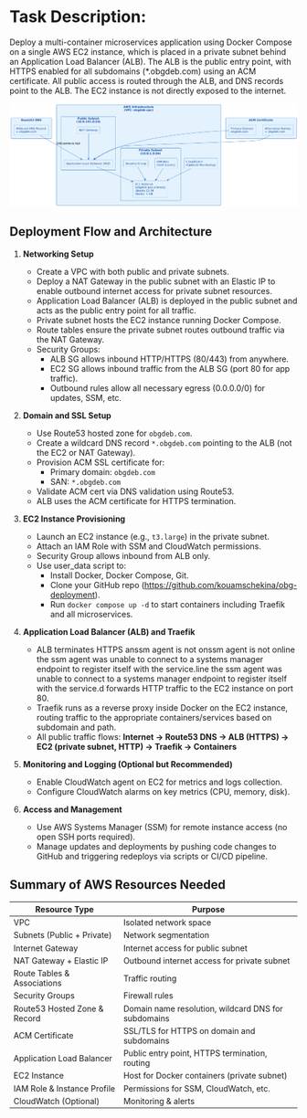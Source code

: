 # Task Description:
Deploy a multi-container microservices application using Docker Compose on a single AWS EC2 instance, which is placed in a private subnet behind an Application Load Balancer (ALB). The ALB is the public entry point, with HTTPS enabled for all subdomains (*.obgdeb.com) using an ACM certificate. All public access is routed through the ALB, and DNS records point to the ALB. The EC2 instance is not directly exposed to the internet.

![Architecture](./images/obgdeb-aws-arch.png)

## Deployment Flow and Architecture

1. **Networking Setup**  
   - Create a VPC with both public and private subnets.  
   - Deploy a NAT Gateway in the public subnet with an Elastic IP to enable outbound internet access for private subnet resources.  
   - Application Load Balancer (ALB) is deployed in the public subnet and acts as the public entry point for all traffic.  
   - Private subnet hosts the EC2 instance running Docker Compose.  
   - Route tables ensure the private subnet routes outbound traffic via the NAT Gateway.
   - Security Groups:
     - ALB SG allows inbound HTTP/HTTPS (80/443) from anywhere.
     - EC2 SG allows inbound traffic from the ALB SG (port 80 for app traffic).
     - Outbound rules allow all necessary egress (0.0.0.0/0) for updates, SSM, etc.

2. **Domain and SSL Setup**  
   - Use Route53 hosted zone for `obgdeb.com`.
   - Create a wildcard DNS record `*.obgdeb.com` pointing to the ALB (not the EC2 or NAT Gateway).
   - Provision ACM SSL certificate for:
     - Primary domain: `obgdeb.com`
     - SAN: `*.obgdeb.com`
   - Validate ACM cert via DNS validation using Route53.
   - ALB uses the ACM certificate for HTTPS termination.

3. **EC2 Instance Provisioning**  
   - Launch an EC2 instance (e.g., `t3.large`) in the private subnet.
   - Attach an IAM Role with SSM and CloudWatch permissions.
   - Security Group allows inbound from ALB only.
   - Use user_data script to:
     - Install Docker, Docker Compose, Git.
     - Clone your GitHub repo (https://github.com/kouamschekina/obg-deployment).
     - Run `docker compose up -d` to start containers including Traefik and all microservices.

4. **Application Load Balancer (ALB) and Traefik**  
   - ALB terminates HTTPS anssm agent is not onssm agent is not online the ssm agent was unable to connect to a systems manager endpoint to register itself with the service.line the ssm agent was unable to connect to a systems manager endpoint to register itself with the service.d forwards HTTP traffic to the EC2 instance on port 80.
   - Traefik runs as a reverse proxy inside Docker on the EC2 instance, routing traffic to the appropriate containers/services based on subdomain and path.
   - All public traffic flows: **Internet → Route53 DNS → ALB (HTTPS) → EC2 (private subnet, HTTP) → Traefik → Containers**

5. **Monitoring and Logging (Optional but Recommended)**  
   - Enable CloudWatch agent on EC2 for metrics and logs collection.
   - Configure CloudWatch alarms on key metrics (CPU, memory, disk).

6. **Access and Management**  
   - Use AWS Systems Manager (SSM) for remote instance access (no open SSH ports required).
   - Manage updates and deployments by pushing code changes to GitHub and triggering redeploys via scripts or CI/CD pipeline.

## Summary of AWS Resources Needed

| Resource Type                 | Purpose                                               |
|------------------------------|-------------------------------------------------------|
| VPC                          | Isolated network space                                |
| Subnets (Public + Private)   | Network segmentation                                  |
| Internet Gateway             | Internet access for public subnet                     |
| NAT Gateway + Elastic IP     | Outbound internet access for private subnet           |
| Route Tables & Associations  | Traffic routing                                       |
| Security Groups              | Firewall rules                                        |
| Route53 Hosted Zone & Record | Domain name resolution, wildcard DNS for subdomains   |
| ACM Certificate              | SSL/TLS for HTTPS on domain and subdomains            |
| Application Load Balancer    | Public entry point, HTTPS termination, routing        |
| EC2 Instance                 | Host for Docker containers (private subnet)           |
| IAM Role & Instance Profile  | Permissions for SSM, CloudWatch, etc.                 |
| CloudWatch (Optional)        | Monitoring & alerts                                   |
